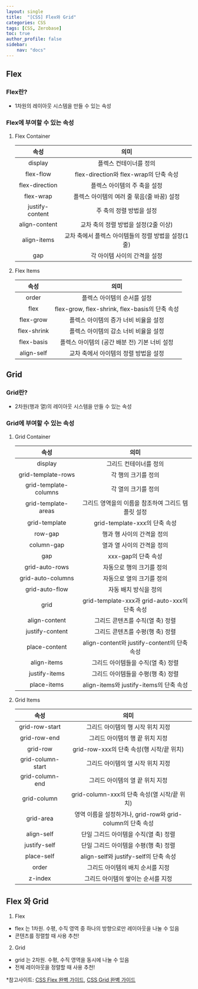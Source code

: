 ```yaml
---
layout: single
title:  "[CSS] Flex와 Grid"
categories: CSS
tags: [CSS, Zerobase]
toc: true
author_profile: false
sidebar:
    nav: "docs"
---
```


## Flex
### Flex란?
- 1차원의 레이아웃 시스템을 만들 수 있는 속성

### Flex에 부여할 수 있는 속성
1. Flex Container

    | 속성 | 의미 |
    |:---:|:---:|
    | display	| 플렉스 컨테이너를 정의 |
    | flex-flow	| flex-direction와 flex-wrap의 단축 속성 |
    | flex-direction | 플렉스 아이템의 주 축을 설정 |
    | flex-wrap	| 플렉스 아이템의 여러 줄 묶음(줄 바꿈) 설정 |
    | justify-content	| 주 축의 정렬 방법을 설정 |
    | align-content	| 교차 축의 정렬 방법을 설정(2줄 이상) |
    | align-items	| 교차 축에서 플렉스 아이템들의 정렬 방법을 설정(1줄) |
    | gap	| 각 아이템 사이의 간격을 설정 |

2. Flex Items

    | 속성 | 의미 |
    |:---:|:---:|
    | order | 플렉스 아이템의 순서를 설정 |
    | flex | flex-grow, flex-shrink, flex-basis의 단축 속성 |
    | flex-grow | 플렉스 아이템의 증가 너비 비율을 설정 |
    | flex-shrink | 플렉스 아이템의 감소 너비 비율을 설정 |
    | flex-basis | 플렉스 아이템의 (공간 배분 전) 기본 너비 설정 |
    | align-self | 교차 축에서 아이템의 정렬 방법을 설정 |

## Grid
### Grid란?
- 2차원(행과 열)의 레이아웃 시스템을 만들 수 있는 속성

### Grid에 부여할 수 있는 속성
1. Grid Container

    | 속성 | 의미 |
    |:---:|:---:|
    | display | 그리드 컨테이너를 정의 |
    | grid-template-rows | 각 행의 크기를 정의 |
    | grid-template-columns | 각 열의 크기를 정의 |
    | grid-template-areas | 그리드 영역을의 이름을 참조하여 그리드 템플릿 설정 |
    | grid-template | grid-template-xxx의 단축 속성 |
    | row-gap | 행과 행 사이의 간격을 정의 |
    | column-gap | 열과 열 사이의 간격을 정의 |
    | gap | xxx-gap의 단축 속성 |
    | grid-auto-rows | 자동으로 행의 크기를 정의 |
    | grid-auto-columns | 자동으로 열의 크기를 정의 |
    | grid-auto-flow | 자동 배치 방식을 정의 |
    | grid | grid-template-xxx과 grid-auto-xxx의 단축 속성 |
    | align-content | 그리드 콘텐츠를 수직(열 축) 정렬 |
    | justify-content | 그리드 콘텐츠를 수평(행 축) 정렬 |
    | place-content | 	align-content와 justify-content의 단축 속성 |
    | align-items | 그리드 아이템들을 수직(열 축) 정렬 |
    | justify-items | 그리드 아이템들을 수평(행 축) 정렬 |
    | place-items	 | align-items와 justify-items의 단축 속성 |

2. Grid Items

    | 속성 | 의미 |
    |:---:|:---:|
    | grid-row-start | 그리드 아이템의 행 시작 위치 지정 |
    | grid-row-end | 그리드 아이템의 행 끝 위치 지정 |
    | grid-row | grid-row-xxx의 단축 속성(행 시작/끝 위치) |
    | grid-column-start | 그리드 아이템의 열 시작 위치 지정 |
    | grid-column-end | 그리드 아이템의 열 끝 위치 지정 |
    | grid-column | grid-column-xxx의 단축 속성(열 시작/끝 위치) |
    | grid-area | 영역 이름을 설정하거나, grid-row와 grid-column의 단축 속성 |
    | align-self | 단일 그리드 아이템을 수직(열 축) 정렬 |
    | justify-self | 단일 그리드 아이템을 수평(행 축) 정렬 |
    | place-self | align-self와 justify-self의 단축 속성 |
    | order | 그리드 아이템의 배치 순서를 지정 |
    | z-index | 그리드 아이템의 쌓이는 순서를 지정 |

## Flex 와 Grid
1. Flex
- flex 는 1차원. 수평, 수직 영역 중 하나의 방향으로만 레이아웃을 나눌 수 있음
- 콘텐츠를 정렬할 때 사용 추천!

2. Grid
- grid 는 2차원. 수평, 수직 영역을 동시에 나눌 수 있음
- 전체 레이아웃을 정렬할 때 사용 추천!


*참고사이트: [CSS Flex 완벽 가이드](https://www.heropy.dev/p/Ha29GI),  [CSS Grid 완벽 가이드](https://www.heropy.dev/p/c6ROLZ)